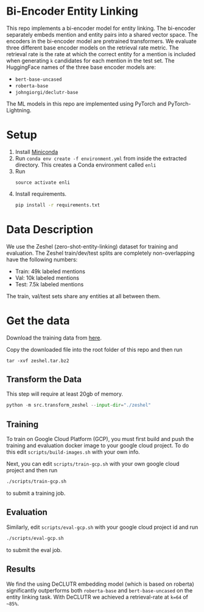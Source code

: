 # Bi-Encoder Entity Linking

This repo implements a bi-encoder model for entity linking. The bi-encoder separately embeds mention and entity
pairs into a shared vector space. The encoders in the bi-encoder model are pretrained transformers. 
We evaluate three different base encoder models on the retrieval rate metric.
The retrieval rate is the rate at which the correct entity for a mention is included when generating
`k` candidates for each mention in the test set.
The HuggingFace names of the three 
base encoder models are:

* `bert-base-uncased`
* `roberta-base`
* `johngiorgi/declutr-base`

The ML models in this repo are implemented using PyTorch and PyTorch-Lightning.



# Setup

1. Install [Miniconda](https://docs.conda.io/en/latest/miniconda.html)
2. Run `conda env create -f environment.yml` from inside the extracted directory. 
   This creates a Conda environment called `enli`
3. Run 
   ```
   source activate enli
4. Install requirements.
   ```bash
   pip install -r requirements.txt
   ```
   
# Data Description

We use the Zeshel (zero-shot-entity-linking) dataset for training and evaluation.
The Zeshel train/dev/test splits are completely non-overlapping have the following numbers:

* Train: 49k labeled mentions
* Val: 10k labeled mentions
* Test: 7.5k labeled mentions

The train, val/test sets share any entities at all between them.

# Get the data

Download the training data from [here](https://drive.google.com/file/d/1X7ArrhJJQurRowweabLmhnK0pjvfzV9j/view?usp=sharing). 

Copy the downloaded file into the root folder of this repo and then run 
```
tar -xvf zeshel.tar.bz2
```

## Transform the Data
This step will require at least 20gb of memory.
```python
python -m src.transform_zeshel --input-dir="./zeshel"
```

## Training
To train on Google Cloud Platform (GCP), you must first build and push the training and
evaluation docker image
to your google cloud project. To do this edit `scripts/build-images.sh` with your own info.

Next, you can edit `scripts/train-gcp.sh` with your own
google cloud project and then run
```bash
./scripts/train-gcp.sh
```
to submit a training job.

## Evaluation
Similarly, edit `scripts/eval-gcp.sh` with your google cloud project id and run
```bash
./scripts/eval-gcp.sh
```
to submit the eval job.

## Results

We find the using DeCLUTR embedding model (which is based on roberta) significantly outperforms
both `roberta-base` and `bert-base-uncased` on the entity linking task. With DeCLUTR
we achieved a retrieval-rate at `k=64` of `~85%`.